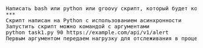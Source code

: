 <pre>
Написать bash или python или groovy скрипт, который будет контролировать потребление памяти и генерировать alarm путем отправки http запроса на API.
***
Скрипт написан на Python с использованием асинхронности
Запустить скрипт можно командой с аргументами
python task1.py 90 https://example.com/api/v1/alert
Первым аргументом передаем нагрузку для отслеживания в проценрах, вторым по какому url передавать alarm
</pre>
